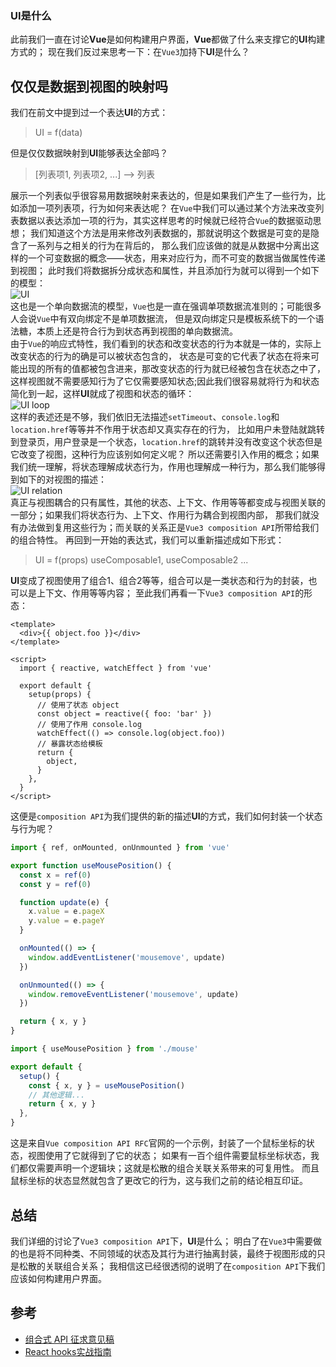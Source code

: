 ### UI是什么
此前我们一直在讨论**Vue**是如何构建用户界面，**Vue**都做了什么来支撑它的**UI**构建方式的；
现在我们反过来思考一下：在`Vue3`加持下**UI**是什么？

## 仅仅是数据到视图的映射吗
我们在前文中提到过一个表达**UI**的方式：

> UI = f(data)

但是仅仅数据映射到**UI**能够表达全部吗？  

> [列表项1, 列表项2, ...] --> 列表  

展示一个列表似乎很容易用数据映射来表达的，但是如果我们产生了一些行为，比如添加一项列表项，行为如何来表达呢？
在`Vue`中我们可以通过某个方法来改变列表数据以表达添加一项的行为，其实这样思考的时候就已经符合`Vue`的数据驱动思想；
我们知道这个方法是用来修改列表数据的，那就说明这个数据是可变的是隐含了一系列与之相关的行为在背后的，
那么我们应该做的就是从数据中分离出这样的一个可变数据的概念——状态，用来对应行为，而不可变的数据当做属性传递到视图；
此时我们将数据拆分成状态和属性，并且添加行为就可以得到一个如下的模型：  
![UI](/vue3-analysis/idea/UI.jpg)  
这也是一个单向数据流的模型，`Vue`也是一直在强调单项数据流准则的；可能很多人会说`Vue`中有双向绑定不是单项数据流，
但是双向绑定只是模板系统下的一个语法糖，本质上还是符合行为到状态再到视图的单向数据流。  
由于`Vue`的响应式特性，我们看到的状态和改变状态的行为本就是一体的，实际上改变状态的行为的确是可以被状态包含的，
状态是可变的它代表了状态在将来可能出现的所有的值都被包含进来，那改变状态的行为就已经被包含在状态之中了，
这样视图就不需要感知行为了它仅需要感知状态;因此我们很容易就将行为和状态简化到一起，这样**UI**就成了视图和状态的循环：  
![UI loop](/vue3-analysis/idea/UI-loop.jpg)  
这样的表述还是不够，我们依旧无法描述`setTimeout`、`console.log`和`location.href`等等并不作用于状态却又真实存在的行为，
比如用户未登陆就跳转到登录页，用户登录是一个状态，`location.href`的跳转并没有改变这个状态但是它改变了视图，这种行为应该别如何定义呢？
所以还需要引入作用的概念；如果我们统一理解，将状态理解成状态行为，作用也理解成一种行为，那么我们能够得到如下的对视图的描述：  
![UI relation](/vue3-analysis/idea/UI-relation.jpg)  
真正与视图耦合的只有属性，其他的状态、上下文、作用等等都变成与视图关联的一部分；如果我们将状态行为、上下文、作用行为耦合到视图内部，
那我们就没有办法做到复用这些行为；而关联的关系正是`Vue3 composition API`所带给我们的组合特性。
再回到一开始的表达式，我们可以重新描述成如下形式：  

> UI = f(props) useComposable1, useComposable2 ...

**UI**变成了视图使用了组合1、组合2等等，组合可以是一类状态和行为的封装，也可以是上下文、作用等等内容；
至此我们再看一下`Vue3 composition API`的形态：  
```vue
<template>
  <div>{{ object.foo }}</div>
</template>

<script>
  import { reactive, watchEffect } from 'vue'

  export default {
    setup(props) {
      // 使用了状态 object
      const object = reactive({ foo: 'bar' })
      // 使用了作用 console.log
      watchEffect(() => console.log(object.foo))
      // 暴露状态给模板
      return {
        object,
      }
    },
  }
</script>
```
这便是`composition API`为我们提供的新的描述**UI**的方式，我们如何封装一个状态与行为呢？  
```js
import { ref, onMounted, onUnmounted } from 'vue'

export function useMousePosition() {
  const x = ref(0)
  const y = ref(0)

  function update(e) {
    x.value = e.pageX
    y.value = e.pageY
  }

  onMounted(() => {
    window.addEventListener('mousemove', update)
  })

  onUnmounted(() => {
    window.removeEventListener('mousemove', update)
  })

  return { x, y }
}
```
```js
import { useMousePosition } from './mouse'

export default {
  setup() {
    const { x, y } = useMousePosition()
    // 其他逻辑...
    return { x, y }
  },
}
```
这是来自`Vue composition API RFC`官网的一个示例，封装了一个鼠标坐标的状态，视图使用了它就得到了它的状态；
如果有一百个组件需要鼠标坐标状态，我们都仅需要声明一个逻辑块；这就是松散的组合关联关系带来的可复用性。
而且鼠标坐标的状态显然就包含了更改它的行为，这与我们之前的结论相互印证。

## 总结
我们详细的讨论了`Vue3 composition API`下，**UI**是什么；
明白了在`Vue3`中需要做的也是将不同种类、不同领域的状态及其行为进行抽离封装，最终于视图形成的只是松散的关联组合关系；
我相信这已经很透彻的说明了在`composition API`下我们应该如何构建用户界面。

## 参考
* [组合式 API 征求意见稿](https://composition-api.vuejs.org/zh/#%E4%BB%A3%E7%A0%81%E7%BB%84%E7%BB%87)  
* [React hooks实战指南](https://www.bilibili.com/video/BV1Ge411W7Ra)
